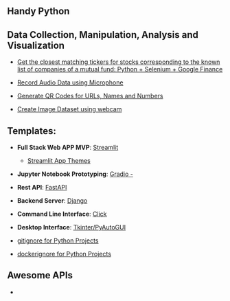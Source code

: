 ## Handy Python


## Data Collection, Manipulation, Analysis and Visualization

- [Get the closest matching tickers for stocks corresponding to the known list of companies of a mutual fund: Python + Selenium + Google Finance](https://gist.github.com/smaranjitghose/82447fbebe4a6225a6554d0688a75dee)

- [Record Audio Data using Microphone](./data/audio/audio_recording.py)

- [Generate QR Codes for URLs, Names and Numbers](https://github.com/smaranjitghose/FantasticQRCode)

- [Create Image Dataset using webcam]()




## Templates:

- **Full Stack Web APP MVP**: [Streamlit]()
    - [Streamlit App Themes]()
- **Jupyter Notebook Prototyping**: [Gradio - ]()

- **Rest API**: [FastAPI]()
- **Backend Server**: [Django]()

- **Command Line Interface**: [Click]()
- **Desktop Interface**: [Tkinter/PyAutoGUI]()

- [gitignore for Python Projects](./templates/.gitignore)
- [dockerignore for Python Projects](./templates/.dockerignore)

## Awesome APIs

- 


